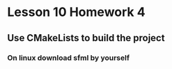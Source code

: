 # Lesson 10 Homework 4
## Use CMakeLists to build the project
### On linux download sfml by yourself 
